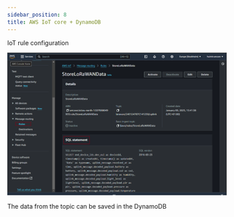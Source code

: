 ```yaml
---
sidebar_position: 8
title: AWS IoT core + DynamoDB
---
```


IoT rule configuration 

![rule](image.png)

The data from the topic can be saved in the DynamoDB